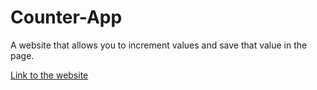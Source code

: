 # Counter-App

A website that allows you to increment values and save that value in the page.

[Link to the website](https://counter-app-f48582.netlify.app/)
